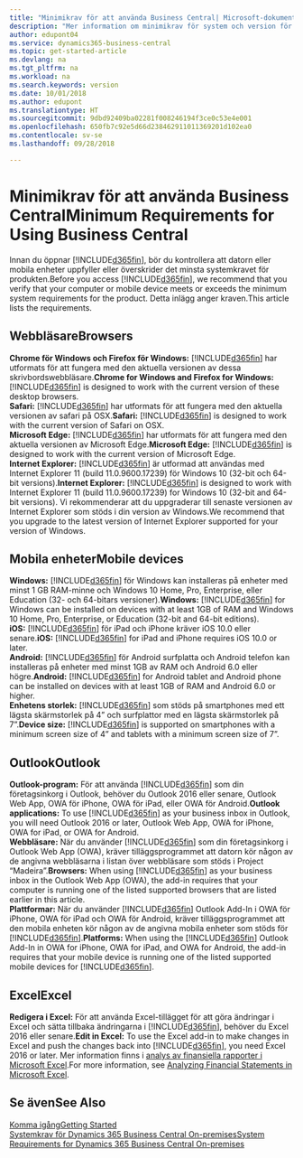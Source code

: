 ```yaml
---
title: "Minimikrav för att använda Business Central| Microsoft-dokument"
description: "Mer information om minimikrav för system och version för att använda Business Central."
author: edupont04
ms.service: dynamics365-business-central
ms.topic: get-started-article
ms.devlang: na
ms.tgt_pltfrm: na
ms.workload: na
ms.search.keywords: version
ms.date: 10/01/2018
ms.author: edupont
ms.translationtype: HT
ms.sourcegitcommit: 9dbd92409ba02281f008246194f3ce0c53e4e001
ms.openlocfilehash: 650fb7c92e5d66d238462911011369201d102ea0
ms.contentlocale: sv-se
ms.lasthandoff: 09/28/2018

---
```

# <a name="minimum-requirements-for-using-business-central"></a><span data-ttu-id="abde5-103">Minimikrav för att använda Business Central</span><span class="sxs-lookup"><span data-stu-id="abde5-103">Minimum Requirements for Using Business Central</span></span>
<span data-ttu-id="abde5-104">Innan du öppnar [!INCLUDE[d365fin](includes/d365fin_md.md)], bör du kontrollera att datorn eller mobila enheter uppfyller eller överskrider det minsta systemkravet för produkten.</span><span class="sxs-lookup"><span data-stu-id="abde5-104">Before you access [!INCLUDE[d365fin](includes/d365fin_md.md)], we recommend that you verify that your computer or mobile device meets or exceeds the minimum system requirements for the product.</span></span> <span data-ttu-id="abde5-105">Detta inlägg anger kraven.</span><span class="sxs-lookup"><span data-stu-id="abde5-105">This article lists the requirements.</span></span>  

## <a name="browsers"></a><span data-ttu-id="abde5-106">Webbläsare</span><span class="sxs-lookup"><span data-stu-id="abde5-106">Browsers</span></span>
<span data-ttu-id="abde5-107">**Chrome för Windows och Firefox för Windows:** [!INCLUDE[d365fin](includes/d365fin_md.md)] har utformats för att fungera med den aktuella versionen av dessa skrivbordswebbläsare.</span><span class="sxs-lookup"><span data-stu-id="abde5-107">**Chrome for Windows and Firefox for Windows:** [!INCLUDE[d365fin](includes/d365fin_md.md)] is designed to work with the current version of these desktop browsers.</span></span>  
<span data-ttu-id="abde5-108">**Safari:** [!INCLUDE[d365fin](includes/d365fin_md.md)] har utformats för att fungera med den aktuella versionen av safari på OSX.</span><span class="sxs-lookup"><span data-stu-id="abde5-108">**Safari:** [!INCLUDE[d365fin](includes/d365fin_md.md)] is designed to work with the current version of Safari on OSX.</span></span>  
<span data-ttu-id="abde5-109">**Microsoft Edge:** [!INCLUDE[d365fin](includes/d365fin_md.md)] har utformats för att fungera med den aktuella versionen av Microsoft Edge.</span><span class="sxs-lookup"><span data-stu-id="abde5-109">**Microsoft Edge:** [!INCLUDE[d365fin](includes/d365fin_md.md)] is designed to work with the current version of Microsoft Edge.</span></span>  
<span data-ttu-id="abde5-110">**Internet Explorer:** [!INCLUDE[d365fin](includes/d365fin_md.md)] är utformad att användas med Internet Explorer 11 (build 11.0.9600.17239) för Windows 10 (32-bit och 64-bit versions).</span><span class="sxs-lookup"><span data-stu-id="abde5-110">**Internet Explorer:** [!INCLUDE[d365fin](includes/d365fin_md.md)] is designed to work with Internet Explorer 11 (build 11.0.9600.17239) for Windows 10 (32-bit and 64-bit versions).</span></span> <span data-ttu-id="abde5-111">Vi rekommenderar att du uppgraderar till senaste versionen av Internet Explorer som stöds i din version av Windows.</span><span class="sxs-lookup"><span data-stu-id="abde5-111">We recommend that you upgrade to the latest version of Internet Explorer supported for your version of Windows.</span></span>  

## <a name="mobile-devices"></a><span data-ttu-id="abde5-112">Mobila enheter</span><span class="sxs-lookup"><span data-stu-id="abde5-112">Mobile devices</span></span>
<span data-ttu-id="abde5-113">**Windows:** [!INCLUDE[d365fin](includes/d365fin_md.md)] för Windows kan installeras på enheter med minst 1 GB RAM-minne och Windows 10 Home, Pro, Enterprise, eller Education (32- och 64-bitars versioner).</span><span class="sxs-lookup"><span data-stu-id="abde5-113">**Windows:** [!INCLUDE[d365fin](includes/d365fin_md.md)] for Windows can be installed on devices with at least 1GB of RAM and Windows 10 Home, Pro, Enterprise, or Education (32-bit and 64-bit editions).</span></span>  
<span data-ttu-id="abde5-114">**iOS:** [!INCLUDE[d365fin](includes/d365fin_md.md)] för iPad och iPhone kräver iOS 10.0 eller senare.</span><span class="sxs-lookup"><span data-stu-id="abde5-114">**iOS:** [!INCLUDE[d365fin](includes/d365fin_md.md)] for iPad and iPhone requires iOS 10.0 or later.</span></span>  
<span data-ttu-id="abde5-115">**Android:** [!INCLUDE[d365fin](includes/d365fin_md.md)] för Android surfplatta och Android telefon kan installeras på enheter med minst 1GB av RAM och Android 6.0 eller högre.</span><span class="sxs-lookup"><span data-stu-id="abde5-115">**Android:** [!INCLUDE[d365fin](includes/d365fin_md.md)] for Android tablet and Android phone can be installed on devices with at least 1GB of RAM and Android 6.0 or higher.</span></span>  
<span data-ttu-id="abde5-116">**Enhetens storlek:** [!INCLUDE[d365fin](includes/d365fin_md.md)] som stöds på smartphones med ett lägsta skärmstorlek på 4” och surfplattor med en lägsta skärmstorlek på 7”.</span><span class="sxs-lookup"><span data-stu-id="abde5-116">**Device size:** [!INCLUDE[d365fin](includes/d365fin_md.md)] is supported on smartphones with a minimum screen size of 4” and tablets with a minimum screen size of 7”.</span></span>  

## <a name="outlook"></a><span data-ttu-id="abde5-117">Outlook</span><span class="sxs-lookup"><span data-stu-id="abde5-117">Outlook</span></span>
<span data-ttu-id="abde5-118">**Outlook-program:** För att använda [!INCLUDE[d365fin](includes/d365fin_md.md)] som din företagsinkorg i Outlook, behöver du Outlook 2016 eller senare, Outlook Web App, OWA för iPhone, OWA för iPad, eller OWA för Android.</span><span class="sxs-lookup"><span data-stu-id="abde5-118">**Outlook applications:** To use [!INCLUDE[d365fin](includes/d365fin_md.md)] as your business inbox in Outlook, you will need Outlook 2016 or later, Outlook Web App, OWA for iPhone, OWA for iPad, or OWA for Android.</span></span>  
<span data-ttu-id="abde5-119">**Webbläsare:** När du använder [!INCLUDE[d365fin](includes/d365fin_md.md)] som din företagsinkorg i Outlook Web App (OWA), kräver tilläggsprogrammet att datorn kör någon av de angivna webbläsarna i listan över webbläsare som stöds i Project “Madeira”.</span><span class="sxs-lookup"><span data-stu-id="abde5-119">**Browsers:** When using [!INCLUDE[d365fin](includes/d365fin_md.md)] as your business inbox in the Outlook Web App (OWA), the add-in requires that your computer is running one of the listed supported browsers that are listed earlier in this article.</span></span>  
<span data-ttu-id="abde5-120">**Plattformar:** När du använder [!INCLUDE[d365fin](includes/d365fin_md.md)] Outlook Add-In i OWA för iPhone, OWA för iPad och OWA för Android, kräver tilläggsprogrammet att den mobila enheten kör någon av de angivna mobila enheter som stöds för [!INCLUDE[d365fin](includes/d365fin_md.md)].</span><span class="sxs-lookup"><span data-stu-id="abde5-120">**Platforms:** When using the [!INCLUDE[d365fin](includes/d365fin_md.md)] Outlook Add-In in OWA for iPhone, OWA for iPad, and OWA for Android, the add-in requires that your mobile device is running one of the listed supported mobile devices for [!INCLUDE[d365fin](includes/d365fin_md.md)].</span></span>  

## <a name="excel"></a><span data-ttu-id="abde5-121">Excel</span><span class="sxs-lookup"><span data-stu-id="abde5-121">Excel</span></span>
<span data-ttu-id="abde5-122">**Redigera i Excel:** För att använda Excel-tillägget för att göra ändringar i Excel och sätta tillbaka ändringarna i [!INCLUDE[d365fin](includes/d365fin_md.md)], behöver du Excel 2016 eller senare.</span><span class="sxs-lookup"><span data-stu-id="abde5-122">**Edit in Excel:** To use the Excel add-in to make changes in Excel and push the changes back into [!INCLUDE[d365fin](includes/d365fin_md.md)], you need Excel 2016 or later.</span></span> <span data-ttu-id="abde5-123">Mer information finns i [analys av finansiella rapporter i Microsoft Excel](finance-analyze-excel.md).</span><span class="sxs-lookup"><span data-stu-id="abde5-123">For more information, see [Analyzing Financial Statements in Microsoft Excel](finance-analyze-excel.md).</span></span>  

## <a name="see-also"></a><span data-ttu-id="abde5-124">Se även</span><span class="sxs-lookup"><span data-stu-id="abde5-124">See Also</span></span>
[<span data-ttu-id="abde5-125">Komma igång</span><span class="sxs-lookup"><span data-stu-id="abde5-125">Getting Started</span></span>](product-get-started.md)  
[<span data-ttu-id="abde5-126">Systemkrav för Dynamics 365 Business Central On-premises</span><span class="sxs-lookup"><span data-stu-id="abde5-126">System Requirements for Dynamics 365 Business Central On-premises</span></span>](/dynamics365/business-central/dev-itpro/deployment/system-requirement-business-central)  

